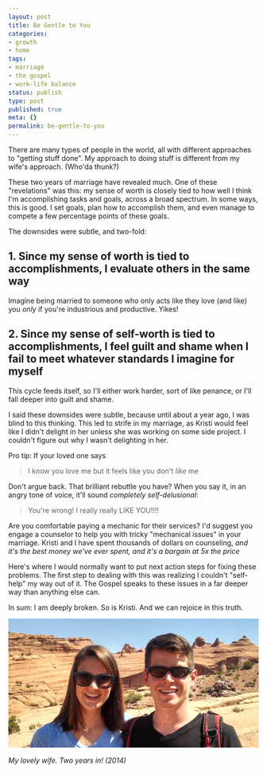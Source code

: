 ```yaml
---
layout: post
title: Be Gentle to You
categories:
- growth
- home
tags:
- marriage
- the gospel
- work-life balance
status: publish
type: post
published: true
meta: {}
permalink: be-gentle-to-you
---
```


There are many types of people in the world, all with different approaches to "getting stuff done". My approach to doing stuff is different from my wife's approach. (Who'da thunk?)

These two years of marriage have revealed much. One of these "revelations" was this: my sense of worth is closely tied to how well I think I'm accomplishing tasks and goals, across a broad spectrum. In some ways, this is good. I set goals, plan how to accomplish them, and even manage to compete a few percentage points of these goals.

The downsides were subtle, and two-fold:

## 1. Since my sense of worth is tied to accomplishments, I evaluate others in the same way

Imagine being married to someone who only acts like they love (and like) you _only_ if you're industrious and productive. Yikes!

## 2. Since my sense of self-worth is tied to accomplishments, I feel guilt and shame when I fail to meet whatever standards I imagine for myself

This cycle feeds itself, so I'll either work harder, sort of like penance, or I'll fall deeper into guilt and shame.

I said these downsides were subtle, because until about a year ago, I was blind to this thinking. This led to strife in my marriage, as Kristi would feel like I didn't delight in her unless she was working on some side project. I couldn't figure out why I wasn't delighting in her. 

Pro tip: If your loved one says 

> I know you love me but it feels like you don't _like_ me

Don't argue back. That brilliant rebuttle you have? When you say it, in an angry tone of voice, it'll sound _completely self-delusional_:

> You're wrong! I really really LIKE YOU!!!!

Are you comfortable paying a mechanic for their services? I'd suggest you engage a counselor to help you with tricky "mechanical issues" in your marriage. Kristi and I have spent thousands of dollars on counseling, _and it's the best money we've ever spent, and it's a bargain at 5x the price_

Here's where I would normally want to put next action steps for fixing these problems. The first step to dealing with this was realizing I couldn't "self-help" my way out of it.
The Gospel speaks to these issues in a far deeper way than anything else can.

In sum: I am deeply broken. So is Kristi. And we can rejoice in this truth.

[![My lovely wife. Two years in! (2014)](/squarespace_images/static_556694eee4b0f4ca9cd56729_56035dbbe4b07ebf58d79d16_5586fe5ce4b0278244cea18b_1434910443726_2014-07-06-11-03-11.jpg_)](http://static1.squarespace.com/static/556694eee4b0f4ca9cd56729/56035dbbe4b07ebf58d79d16/5586fe5ce4b0278244cea18b/1434910443726/2014-07-06-11-03-11.jpg) 

_My lovely wife. Two years in! (2014)_
